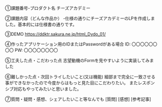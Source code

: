 ①課題番号-プロダクト名
チーズアカデミー

②課題内容（どんな作品か）
-仕様の通りにチーズアカデミーのLPを作成しました。基本的には仕様書の通りです。

③DEMO
https://ddktr.sakura.ne.jp/html_Dydo_01/

④作ったアプリケーション用のIDまたはPasswordがある場合
ID: 〇〇〇〇〇〇〇〇
PW: 〇〇〇〇〇〇〇〇

⑤工夫した点・こだわった点
志望動機のFormを見やすいように実装してみました

⑥難しかった点・次回トライしたいこと(又は機能)
細部まで完全に一致させる事ができなかったので今度からはもっと見た目にこだわりたい。
またレスポンシブ対応もやってみたいと思いました。

⑦質問・疑問・感想、シェアしたいこと等なんでも
[質問]
[感想]
[参考記事]
